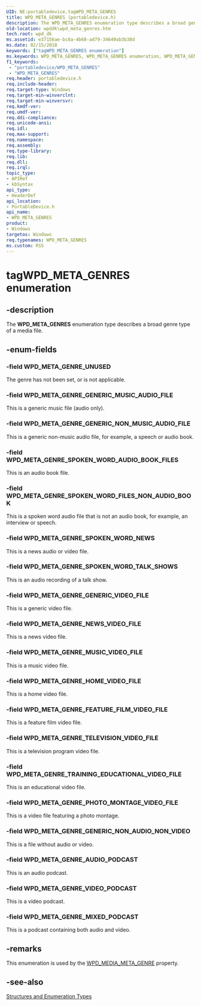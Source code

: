 ```yaml
---
UID: NE:portabledevice.tagWPD_META_GENRES
title: WPD_META_GENRES (portabledevice.h)
description: The WPD_META_GENRES enumeration type describes a broad genre type of a media file.
old-location: wpddk\wpd_meta_genres.htm
tech.root: wpd_dk
ms.assetid: e37156ae-bc6a-4b68-ad79-34649ab3b38d
ms.date: 02/15/2018
keywords: ["tagWPD_META_GENRES enumeration"]
ms.keywords: WPD_META_GENRES, WPD_META_GENRES enumeration, WPD_META_GENRE_AUDIO_PODCAST, WPD_META_GENRE_FEATURE_FILM_VIDEO_FILE, WPD_META_GENRE_GENERIC_MUSIC_AUDIO_FILE, WPD_META_GENRE_GENERIC_NON_AUDIO_NON_VIDEO, WPD_META_GENRE_GENERIC_NON_MUSIC_AUDIO_FILE, WPD_META_GENRE_GENERIC_VIDEO_FILE, WPD_META_GENRE_HOME_VIDEO_FILE, WPD_META_GENRE_MIXED_PODCAST, WPD_META_GENRE_MUSIC_VIDEO_FILE, WPD_META_GENRE_NEWS_VIDEO_FILE, WPD_META_GENRE_PHOTO_MONTAGE_VIDEO_FILE, WPD_META_GENRE_SPOKEN_WORD_AUDIO_BOOK_FILES, WPD_META_GENRE_SPOKEN_WORD_FILES_NON_AUDIO_BOOK, WPD_META_GENRE_SPOKEN_WORD_NEWS, WPD_META_GENRE_SPOKEN_WORD_TALK_SHOWS, WPD_META_GENRE_TELEVISION_VIDEO_FILE, WPD_META_GENRE_TRAINING_EDUCATIONAL_VIDEO_FILE, WPD_META_GENRE_UNUSED, WPD_META_GENRE_VIDEO_PODCAST, enumeration, portabledevice/WPD_META_GENRES, portabledevice/WPD_META_GENRE_AUDIO_PODCAST, portabledevice/WPD_META_GENRE_FEATURE_FILM_VIDEO_FILE, portabledevice/WPD_META_GENRE_GENERIC_MUSIC_AUDIO_FILE, portabledevice/WPD_META_GENRE_GENERIC_NON_AUDIO_NON_VIDEO, portabledevice/WPD_META_GENRE_GENERIC_NON_MUSIC_AUDIO_FILE, portabledevice/WPD_META_GENRE_GENERIC_VIDEO_FILE, portabledevice/WPD_META_GENRE_HOME_VIDEO_FILE, portabledevice/WPD_META_GENRE_MIXED_PODCAST, portabledevice/WPD_META_GENRE_MUSIC_VIDEO_FILE, portabledevice/WPD_META_GENRE_NEWS_VIDEO_FILE, portabledevice/WPD_META_GENRE_PHOTO_MONTAGE_VIDEO_FILE, portabledevice/WPD_META_GENRE_SPOKEN_WORD_AUDIO_BOOK_FILES, portabledevice/WPD_META_GENRE_SPOKEN_WORD_FILES_NON_AUDIO_BOOK, portabledevice/WPD_META_GENRE_SPOKEN_WORD_NEWS, portabledevice/WPD_META_GENRE_SPOKEN_WORD_TALK_SHOWS, portabledevice/WPD_META_GENRE_TELEVISION_VIDEO_FILE, portabledevice/WPD_META_GENRE_TRAINING_EDUCATIONAL_VIDEO_FILE, portabledevice/WPD_META_GENRE_UNUSED, portabledevice/WPD_META_GENRE_VIDEO_PODCAST, tagWPD_META_GENRES, wpddk.wpd_meta_genres
f1_keywords:
 - "portabledevice/WPD_META_GENRES"
 - "WPD_META_GENRES"
req.header: portabledevice.h
req.include-header: 
req.target-type: Windows
req.target-min-winverclnt: 
req.target-min-winversvr: 
req.kmdf-ver: 
req.umdf-ver: 
req.ddi-compliance: 
req.unicode-ansi: 
req.idl: 
req.max-support: 
req.namespace: 
req.assembly: 
req.type-library: 
req.lib: 
req.dll: 
req.irql: 
topic_type:
- APIRef
- kbSyntax
api_type:
- HeaderDef
api_location:
- PortableDevice.h
api_name:
- WPD_META_GENRES
product:
- Windows
targetos: Windows
req.typenames: WPD_META_GENRES
ms.custom: RS5
---
```


# tagWPD_META_GENRES enumeration


## -description



The <b>WPD_META_GENRES</b> enumeration type describes a broad genre type of a media file.




## -enum-fields




### -field WPD_META_GENRE_UNUSED

The genre has not been set, or is not applicable.


### -field WPD_META_GENRE_GENERIC_MUSIC_AUDIO_FILE

This is a generic music file (audio only).


### -field WPD_META_GENRE_GENERIC_NON_MUSIC_AUDIO_FILE

This is a generic non-music audio file, for example, a speech or audio book.


### -field WPD_META_GENRE_SPOKEN_WORD_AUDIO_BOOK_FILES

This is an audio book file.


### -field WPD_META_GENRE_SPOKEN_WORD_FILES_NON_AUDIO_BOOK

This is a spoken word audio file that is not an audio book, for example, an interview or speech.


### -field WPD_META_GENRE_SPOKEN_WORD_NEWS

This is a news audio or video file.


### -field WPD_META_GENRE_SPOKEN_WORD_TALK_SHOWS

This is an audio recording of a talk show.


### -field WPD_META_GENRE_GENERIC_VIDEO_FILE

This is a generic video file.


### -field WPD_META_GENRE_NEWS_VIDEO_FILE

This is a news video file.


### -field WPD_META_GENRE_MUSIC_VIDEO_FILE

This is a music video file.


### -field WPD_META_GENRE_HOME_VIDEO_FILE

This is a home video file.


### -field WPD_META_GENRE_FEATURE_FILM_VIDEO_FILE

This is a feature film video file.


### -field WPD_META_GENRE_TELEVISION_VIDEO_FILE

This is a television program video file.


### -field WPD_META_GENRE_TRAINING_EDUCATIONAL_VIDEO_FILE

This is an educational video file.


### -field WPD_META_GENRE_PHOTO_MONTAGE_VIDEO_FILE

This is a video file featuring a photo montage.


### -field WPD_META_GENRE_GENERIC_NON_AUDIO_NON_VIDEO

This is a file without audio or video.


### -field WPD_META_GENRE_AUDIO_PODCAST

This is an audio podcast.


### -field WPD_META_GENRE_VIDEO_PODCAST

This is a video podcast.


### -field WPD_META_GENRE_MIXED_PODCAST

This is a podcast containing both audio and video.


## -remarks



This enumeration is used by the <a href="https://docs.microsoft.com/windows/desktop/wpd_sdk/media-properties">WPD_MEDIA_META_GENRE</a> property.




## -see-also




<a href="https://docs.microsoft.com/previous-versions/windows/hardware/drivers/ff597672(v=vs.85)">Structures and Enumeration Types</a>
 

 

